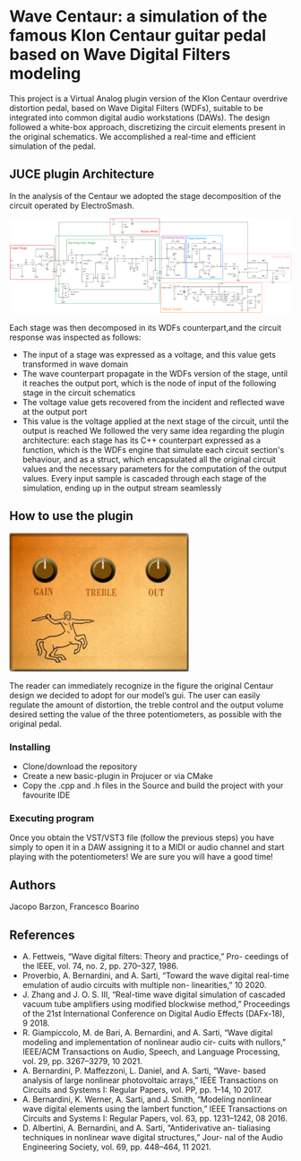 # Wave Centaur: a simulation of the famous Klon Centaur guitar pedal based on Wave Digital Filters modeling
This project is a Virtual Analog plugin version of the Klon Centaur overdrive distortion pedal, based on Wave Digital Filters (WDFs), suitable to be integrated into common digital audio workstations (DAWs). The design followed a white-box approach, discretizing the circuit elements present in the original schematics. We accomplished a real-time and efficient simulation of the pedal.

## JUCE plugin Architecture
In the analysis of the Centaur we adopted the stage decomposition of the circuit operated by ElectroSmash.

<img src="Images/klon_scheme.png"/> 

Each stage was then decomposed in its WDFs counterpart,and the circuit response was inspected as follows:
- The input of a stage was expressed as a voltage, and this value gets transformed in wave domain 
- The wave counterpart propagate in the WDFs version of the stage, until it reaches the output port, which is the node of input of the following stage in the circuit schematics
- The voltage value gets recovered from the incident and reflected wave at the output port 
- This value is the voltage applied at the next stage of the circuit, until the output is reached
We followed the very same idea regarding the plugin architecture: each stage has its C++ counterpart expressed as a function, which is the WDFs engine that simulate each circuit section's behaviour, and as a struct, which encapsulated all the original circuit values and the necessary parameters for the computation of the output values. Every input sample is cascaded through each stage of the simulation, ending up in the output stream seamlessly

## How to use the plugin
<img src="Images/klon_centaur_gui.png"/> 

The reader can immediately recognize in the figure the original Centaur design we decided to adopt for our model’s gui.
The user can easily regulate the amount of distortion, the treble control and the output volume desired setting the value of the three potentiometers, as possible with the original pedal.

### Installing

* Clone/download the repository
* Create a new basic-plugin in Projucer or via CMake
* Copy the .cpp and .h files in the Source and build the project with your favourite IDE


### Executing program

Once you obtain the VST/VST3 file (follow the previous steps) you have simply to open it in a DAW assigning it to a MIDI or audio channel and start playing with the potentiometers! We are sure you will have a good time!


## Authors

Jacopo Barzon, Francesco Boarino

## References

* A. Fettweis, “Wave digital filters: Theory and practice,” Pro-
ceedings of the IEEE, vol. 74, no. 2, pp. 270–327, 1986.
* Proverbio, A. Bernardini, and A. Sarti, “Toward the wave
digital real-time emulation of audio circuits with multiple non-
linearities,” 10 2020.
* J. Zhang and J. O. S. III, “Real-time wave digital simulation
of cascaded vacuum tube amplifiers using modified blockwise
method,” Proceedings of the 21st International Conference on
Digital Audio Effects (DAFx-18), 9 2018.
* R. Giampiccolo, M. de Bari, A. Bernardini, and A. Sarti, “Wave
digital modeling and implementation of nonlinear audio cir-
cuits with nullors,” IEEE/ACM Transactions on Audio, Speech,
and Language Processing, vol. 29, pp. 3267–3279, 10 2021.
*  A. Bernardini, P. Maffezzoni, L. Daniel, and A. Sarti, “Wave-
based analysis of large nonlinear photovoltaic arrays,” IEEE
Transactions on Circuits and Systems I: Regular Papers,
vol. PP, pp. 1–14, 10 2017.
*  A. Bernardini, K. Werner, A. Sarti, and J. Smith, “Modeling
nonlinear wave digital elements using the lambert function,”
IEEE Transactions on Circuits and Systems I: Regular Papers,
vol. 63, pp. 1231–1242, 08 2016.
*  D. Albertini, A. Bernardini, and A. Sarti, “Antiderivative an-
tialiasing techniques in nonlinear wave digital structures,” Jour-
nal of the Audio Engineering Society, vol. 69, pp. 448–464, 11 2021.

